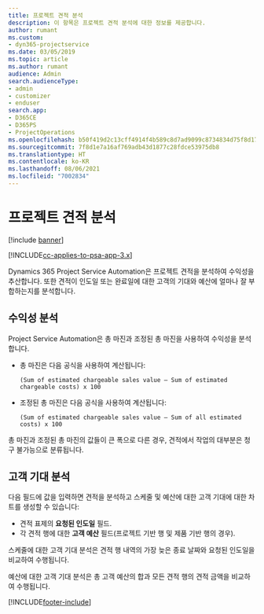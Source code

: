```yaml
---
title: 프로젝트 견적 분석
description: 이 항목은 프로젝트 견적 분석에 대한 정보를 제공합니다.
author: rumant
ms.custom:
- dyn365-projectservice
ms.date: 03/05/2019
ms.topic: article
ms.author: rumant
audience: Admin
search.audienceType:
- admin
- customizer
- enduser
search.app:
- D365CE
- D365PS
- ProjectOperations
ms.openlocfilehash: b50f419d2c13cff4914f4b589c8d7ad9099c8734834d75f8d17104d2db40049b
ms.sourcegitcommit: 7f8d1e7a16af769adb43d1877c28fdce53975db8
ms.translationtype: HT
ms.contentlocale: ko-KR
ms.lasthandoff: 08/06/2021
ms.locfileid: "7002834"
---
```

# <a name="analysis-of-project-quotes"></a>프로젝트 견적 분석

[!include [banner](../includes/psa-now-project-operations.md)]

[!INCLUDE[cc-applies-to-psa-app-3.x](../includes/cc-applies-to-psa-app-3x.md)]

Dynamics 365 Project Service Automation은 프로젝트 견적을 분석하여 수익성을 추산합니다. 또한 견적이 인도일 또는 완료일에 대한 고객의 기대와 예산에 얼마나 잘 부합하는지를 분석합니다.

## <a name="profitability-analysis"></a>수익성 분석

Project Service Automation은 총 마진과 조정된 총 마진을 사용하여 수익성을 분석합니다.

- 총 마진은 다음 공식을 사용하여 계산됩니다:

  `
    (Sum of estimated chargeable sales value – Sum of estimated chargeable costs) x 100
  `
- 조정된 총 마진은 다음 공식을 사용하여 계산됩니다:

  `
    (Sum of estimated chargeable sales value – Sum of all estimated costs) x 100
  `

총 마진과 조정된 총 마진의 값들이 큰 폭으로 다른 경우, 견적에서 작업의 대부분은 청구 불가능으로 분류됩니다.

## <a name="analysis-of-customer-expectations"></a>고객 기대 분석

다음 필드에 값을 입력하면 견적을 분석하고 스케줄 및 예산에 대한 고객 기대에 대한 차트를 생성할 수 있습니다:

- 견적 표제의 **요청된 인도일** 필드.
- 각 견적 행에 대한 **고객 예산** 필드(프로젝트 기반 행 및 제품 기반 행의 경우).

스케줄에 대한 고객 기대 분석은 견적 행 내역의 가장 늦은 종료 날짜와 요청된 인도일을 비교하여 수행됩니다.

예산에 대한 고객 기대 분석은 총 고객 예산의 합과 모든 견적 행의 견적 금액을 비교하여 수행됩니다.


[!INCLUDE[footer-include](../includes/footer-banner.md)]